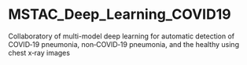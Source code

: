 # MSTAC_Deep_Learning_COVID19
Collaboratory of multi-model deep learning for automatic detection of COVID‑19 pneumonia, non‑COVID‑19 pneumonia, and the healthy using chest x‑ray images
